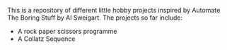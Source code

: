 This is a repository of different little hobby projects inspired by Automate The Boring Stuff by Al Sweigart. 
The projects so far include: 
- A rock paper scissors programme 
- A Collatz Sequence 

